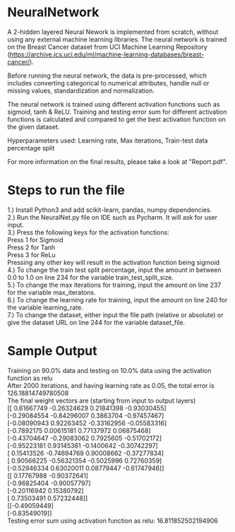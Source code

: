 # NeuralNetwork

A 2-hidden layered Neural Nework is implemented from scratch, without using any external machine learning libraries. The neural network is trained on the Breast Cancer dataset from UCI Machine Learning Repository (https://archive.ics.uci.edu/ml/machine-learning-databases/breast-cancer/).

Before running the neural network, the data is pre-processed, which includes converting categorical to numerical attributes, handle null or missing values, standardization and normalization.

The neural network is trained using different activation functions such as sigmoid, tanh & ReLU. Training and testing error sum for different activation functions is calculated and compared to get the best activation function on the given dataset. 

Hyperparameters used: Learning rate, Max iterations, Train-test data percentage split

For more information on the final results, please take a look at "Report.pdf".

# Steps to run the file

1.) Install Python3 and add scikit-learn, pandas, numpy dependencies. <br />
2.) Run the NeuralNet.py file on IDE such as Pycharm. It will ask for user input. <br />
3.) Press the following keys for the activation functions: <br />
		Press 1 for Sigmoid <br />
		Press 2 for Tanh <br />
		Press 3 for ReLu <br />
		Pressing any other key will result in the activation function being sigmoid <br />
4.) To change the train test split percentage, input the amount in between 0.0 to 1.0 on line 234 for the variable train_test_split_size. <br />
5.) To change the max iterations for training, input the amount on line 237 for the variable max_iteratons. <br />
6.) To change the learning rate for training, input the amount on line 240 for the variable learning_rate. <br />
7.) To change the dataset, either input the file path (relative or absolute) or give the dataset URL on line 244 for the variable dataset_file. <br />

# Sample Output

Training on 90.0% data and testing on 10.0% data using the activation function as relu <br />
After 2000 iterations, and having learning rate as 0.05, the total error is 126.18814749780508 <br />
The final weight vectors are (starting from input to output layers) <br />
[[ 0.61667749 -0.26324629  0.21841398 -0.93030455] <br />
 [-0.29084554 -0.84296007  0.3863704  -0.97457467] <br />
 [-0.08090943  0.92263452 -0.33162956 -0.05583316] <br />
 [-0.7892175   0.00615181  0.77137972  0.06875468] <br />
 [-0.43704647 -0.29083062  0.7925605  -0.51702172] <br />
 [-0.95223181  0.93145361 -0.1400642  -0.30742297] <br />
 [ 0.15413526 -0.74694768  0.90008662 -0.37277834] <br />
 [ 0.90566225 -0.56321354 -0.5025996   0.72760359] <br />
 [-0.52946334  0.63020011  0.08779447 -0.61747946]] <br />
[[ 0.17767988 -0.90372641] <br />
 [-0.96825404 -0.90057797] <br />
 [-0.20116942  0.15380792] <br />
 [ 0.73503491  0.57232448]] <br />
[[-0.49059449] <br />
 [-0.83549019]] <br />
Testing error sum using activation function as relu: 16.811852502194906
